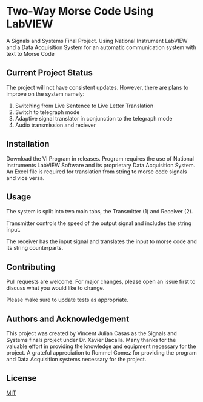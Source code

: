 # Two-Way Morse Code Using LabVIEW

A Signals and Systems Final Project. Using National Instrument LabVIEW and a Data Acquisition System for an automatic communication system with text to Morse Code

## Current Project Status

The project will not have consistent updates. However, there are plans to improve on the system namely:
1. Switching from Live Sentence to Live Letter Translation
2. Switch to telegraph mode
3. Adaptive signal translator in conjunction to the telegraph mode
4. Audio transmission and reciever

## Installation

Download the VI Program in releases. Program requires the use of National Instruments LabVIEW Software and its proprietary Data Acquisition System. An Excel file is required for translation from string to morse code signals and vice versa.


## Usage

The system is split into two main tabs, the Transmitter (1) and Receiver (2).

Transmitter controls the speed of the output signal and includes the string input.

The receiver has the input signal and translates the input to morse code and its string counterparts.


## Contributing

Pull requests are welcome. For major changes, please open an issue first
to discuss what you would like to change.

Please make sure to update tests as appropriate.

## Authors and Acknowledgement
This project was created by Vincent Julian Casas as the Signals and Systems finals project under Dr. Xavier Bacalla. Many thanks for the valuable effort in providing the knowledge and equipment necessary for the project. A grateful appreciation to Rommel Gomez for providing the program and Data Acquisition systems necessary for the project.

## License

[MIT](https://choosealicense.com/licenses/mit/)
